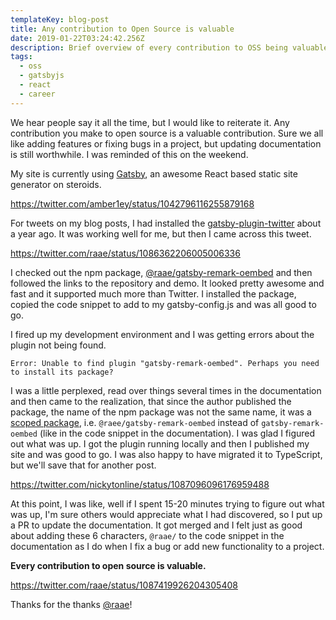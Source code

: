 ```yaml
---
templateKey: blog-post
title: Any contribution to Open Source is valuable
date: 2019-01-22T03:24:42.256Z
description: Brief overview of every contribution to OSS being valuable.
tags:
  - oss
  - gatsbyjs
  - react
  - career
---
```

We hear people say it all the time, but I would like to reiterate it. Any contribution you make to open source is a valuable contribution. Sure we all like adding features or fixing bugs in a project, but updating documentation is still worthwhile. I was reminded of this on the weekend.

My site is currently using [Gatsby](https://gatsbyjs.org), an awesome React based static site generator on steroids.

https://twitter.com/amber1ey/status/1042796116255879168

For tweets on my blog posts, I had installed the [gatsby-plugin-twitter](https://www.gatsbyjs.org/packages/gatsby-plugin-twitter/) about a year ago. It was working well for me, but then I came across this tweet.

https://twitter.com/raae/status/1086362206005006336

I checked out the npm package, [@raae/gatsby-remark-oembed](https://www.npmjs.com/package/@raae/gatsby-remark-oembed) and then followed the links to the repository and demo. It looked pretty awesome and fast and it supported much more than Twitter. I installed the package, copied the code snippet to add to my gatsby-config.js and was all good to go.

I fired up my development environment and I was getting errors about the plugin not being found.

```
Error: Unable to find plugin "gatsby-remark-oembed". Perhaps you need to install its package?
```

I was a little perplexed, read over things several times in the documentation and then came to the realization, that since the author published the package, the name of the npm package was not the same name, it was a [scoped package](https://docs.npmjs.com/misc/scope), i.e. `@raee/gatsby-remark-oembed` instead of `gatsby-remark-oembed` (like in the code snippet in the documentation). I was glad I figured out what was up. I got the plugin running locally and then I published my site and was good to go. I was also happy to have migrated it to TypeScript, but we'll save that for another post.

https://twitter.com/nickytonline/status/1087096096176959488

At this point, I was like, well if I spent 15-20 minutes trying to figure out what was up, I'm sure others would appreciate what I had discovered, so I put up a PR to update the documentation. It got merged and I felt just as good about adding these 6 characters, `@raae/` to the code snippet in the documentation as I do when I fix a bug or add new functionality to a project.

**Every contribution to open source is valuable.**

https://twitter.com/raae/status/1087419926204305408

Thanks for the thanks [@raae](https://twitter.com/raae)!

